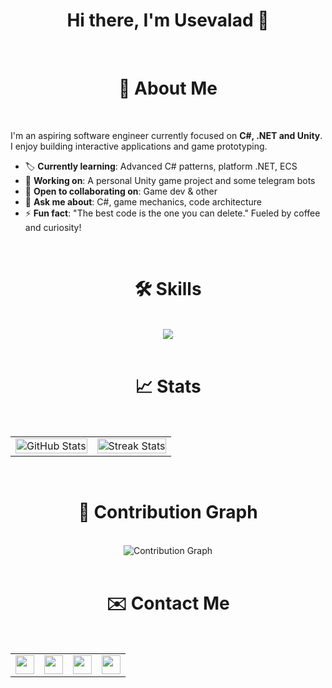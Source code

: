 <div align="center">
  <h1>Hi there, I'm Usevalad 👋</h1>
</div>

<br>

<div align="center">
  <h1>🧰 About Me</h1>
</div>

<br>

I'm an aspiring software engineer currently focused on **C#, .NET and Unity**.  
I enjoy building interactive applications and game prototyping.

- 🏷️ **Currently learning**: Advanced C# patterns, platform .NET, ECS
- 🔭 **Working on**: A personal Unity game project and some telegram bots
- 🤝 **Open to collaborating on**: Game dev & other
- 💬 **Ask me about**: C#, game mechanics, code architecture
- ⚡ **Fun fact**: "The best code is the one you can delete." Fueled by coffee and curiosity!

<br>

<div align="center">
  <h1>🛠️ Skills</h1>
</div>

<br>

<div align="center">
  <a href="https://skillicons.dev">
    <img src="https://skillicons.dev/icons?i=cs,unity,c,cpp,java,py,postgres,git,linux" />
  </a>
</div>

<br>

<div align="center">
  <h1>📈 Stats</h1>
</div>

<br>

<table align="center" style="border-spacing: 20px 10px;">
  <tr>
    <td>
      <img src="https://github-readme-stats.vercel.app/api?username=Severnbli&show_icons=true&theme=dark&hide_border=true" alt="GitHub Stats" width="100%" />
    </td>
    <td>
      <img src="https://github-readme-streak-stats.herokuapp.com/?user=Severnbli&theme=dark&hide_border=true" alt="Streak Stats" width="100%" />
    </td>
  </tr>
</table>

<br>

<div align="center">
  <h1>🌱 Contribution Graph</h1>
</div>

<br>

<div align="center">
  <img src="https://github-readme-activity-graph.vercel.app/graph?username=Severnbli&theme=github-dark&hide_border=true" alt="Contribution Graph" />
</div>

<br>

<div align="center">
  <h1>✉️ Contact Me</h1>
</div>

<br>

<table align="center">
  <tr>
    <td><a href="https://www.linkedin.com/in/usevalad-buben-36a62b388/" target="_blank"><img src="https://img.shields.io/badge/linkedin-0A66C2.svg?style=for-the-badge&logo=linkedin&logoColor=white" height="30"/></a></td>
    <td><a href="mailto:usevaladbuben@gmail.com" target="_blank"><img src="https://img.shields.io/badge/gmail-f2a60c.svg?style=for-the-badge&logo=gmail&logoColor=white" height="30"/></a></td>
    <td><a href="https://t.me/g_een" target="_blank"><img src="https://img.shields.io/badge/telegram-24A1DE.svg?style=for-the-badge&logo=telegram&logoColor=white" height="30"/></a></td>
    <td><a href="https://severnbli.itch.io/" target="_blank"><img src="https://img.shields.io/badge/itch.io-FA5C5C.svg?style=for-the-badge&logo=itchdotio&logoColor=white" height="30"/></a></td>
  </tr>
</table>

<br>
